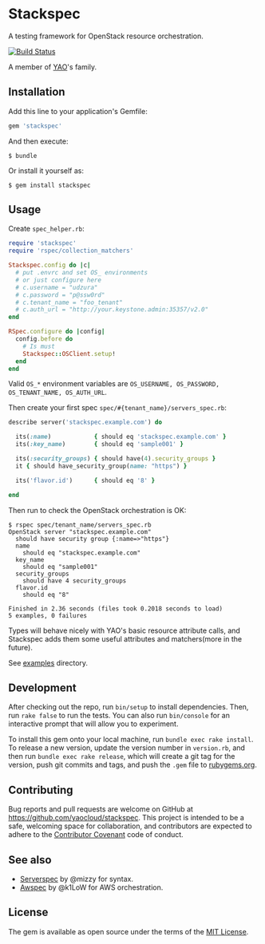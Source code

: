 # Stackspec

A testing framework for OpenStack resource orchestration.

[![Build Status](https://travis-ci.org/yaocloud/stackspec.svg?branch=master)](https://travis-ci.org/yaocloud/stackspec)

A member of [YAO](https://github.com/yaocloud/yao)'s family.

## Installation

Add this line to your application's Gemfile:

```ruby
gem 'stackspec'
```

And then execute:

    $ bundle

Or install it yourself as:

    $ gem install stackspec

## Usage

Create `spec_helper.rb`:

```ruby
require 'stackspec'
require 'rspec/collection_matchers'

Stackspec.config do |c|
  # put .envrc and set OS_ environments
  # or just configure here
  # c.username = "udzura"
  # c.password = "p@ssw0rd"
  # c.tenant_name = "foo_tenant"
  # c.auth_url = "http://your.keystone.admin:35357/v2.0"
end

RSpec.configure do |config|
  config.before do
    # Is must
    Stackspec::OSClient.setup!
  end
end
```

Valid `OS_*` environment variables are `OS_USERNAME, OS_PASSWORD, OS_TENANT_NAME, OS_AUTH_URL`.

Then create your first spec `spec/#{tenant_name}/servers_spec.rb`:

```ruby
describe server('stackspec.example.com') do

  its(:name)            { should eq 'stackspec.example.com' }
  its(:key_name)        { should eq 'sample001' }

  its(:security_groups) { should have(4).security_groups }
  it { should have_security_group(name: "https") }

  its('flavor.id')      { should eq '8' }

end
```

Then run to check the OpenStack orchestration is OK:

```console
$ rspec spec/tenant_name/servers_spec.rb
OpenStack server "stackspec.example.com"
  should have security group {:name=>"https"}
  name
    should eq "stackspec.example.com"
  key_name
    should eq "sample001"
  security_groups
    should have 4 security_groups
  flavor.id
    should eq "8"

Finished in 2.36 seconds (files took 0.2018 seconds to load)
5 examples, 0 failures
```

Types will behave nicely with YAO's basic resource attribute calls,
and Stackspec adds them some useful attributes and matchers(more in the future).

See [examples](./examples) directory.

## Development

After checking out the repo, run `bin/setup` to install dependencies. Then, run `rake false` to run the tests. You can also run `bin/console` for an interactive prompt that will allow you to experiment.

To install this gem onto your local machine, run `bundle exec rake install`. To release a new version, update the version number in `version.rb`, and then run `bundle exec rake release`, which will create a git tag for the version, push git commits and tags, and push the `.gem` file to [rubygems.org](https://rubygems.org).

## Contributing

Bug reports and pull requests are welcome on GitHub at https://github.com/yaocloud/stackspec. This project is intended to be a safe, welcoming space for collaboration, and contributors are expected to adhere to the [Contributor Covenant](contributor-covenant.org) code of conduct.

## See also

* [Serverspec](https://github.com/mizzy/serverspec) by @mizzy for syntax.
* [Awspec](https://github.com/k1LoW/awspec) by @k1LoW for AWS orchestration.

## License

The gem is available as open source under the terms of the [MIT License](./LICENSE).
